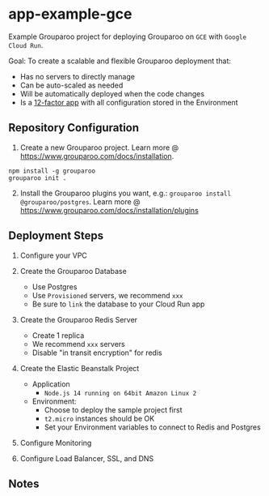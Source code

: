 # app-example-gce

Example Grouparoo project for deploying Grouparoo on `GCE` with `Google Cloud Run`.

Goal: To create a scalable and flexible Grouparoo deployment that:

- Has no servers to directly manage
- Can be auto-scaled as needed
- Will be automatically deployed when the code changes
- Is a [12-factor app](https://12factor.net/) with all configuration stored in the Environment

## Repository Configuration

1. Create a new Grouparoo project. Learn more @ https://www.grouparoo.com/docs/installation.

```
npm install -g grouparoo
grouparoo init .
```

2. Install the Grouparoo plugins you want, e.g.: `grouparoo install @grouparoo/postgres`. Learn more @ https://www.grouparoo.com/docs/installation/plugins

## Deployment Steps

1. Configure your VPC
2. Create the Grouparoo Database

   - Use Postgres
   - Use `Provisioned` servers, we recommend `xxx`
   - Be sure to `link` the database to your Cloud Run app

3. Create the Grouparoo Redis Server

   - Create 1 replica
   - We recommend `xxx` servers
   - Disable "in transit encryption" for redis

4. Create the Elastic Beanstalk Project

   - Application
     - `Node.js 14 running on 64bit Amazon Linux 2`
   - Environment:
     - Choose to deploy the sample project first
     - `t2.micro` instances should be OK
     - Set your Environment variables to connect to Redis and Postgres

5. Configure Monitoring
6. Configure Load Balancer, SSL, and DNS

## Notes
